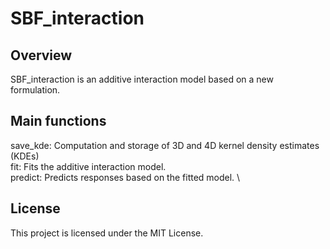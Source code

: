 # SBF_interaction

## Overview
SBF_interaction is an additive interaction model based on a new formulation.

## Main functions
save_kde: Computation and storage of 3D and 4D kernel density estimates (KDEs) \
fit: Fits the additive interaction model. \
predict: Predicts responses based on the fitted model. \

## License
This project is licensed under the MIT License.
